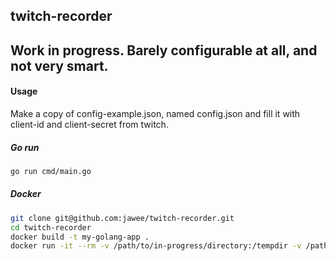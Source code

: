 ## twitch-recorder

## Work in progress. Barely configurable at all, and not very smart.

#### Usage
Make a copy of config-example.json, named config.json and fill it with 
client-id and client-secret from twitch. 

##### Go run
```bash
go run cmd/main.go 
```

##### Docker

```bash
git clone git@github.com:jawee/twitch-recorder.git
cd twitch-recorder
docker build -t my-golang-app .
docker run -it --rm -v /path/to/in-progress/directory:/tempdir -v /path/to/finished/videos/directory:/videos --name my-running-app my-golang-app
```
